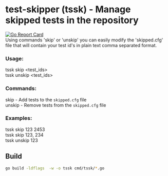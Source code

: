 # test-skipper (tssk) - Manage skipped tests in the repository

[![Go Report Card](https://goreportcard.com/badge/github.com/elkemper/test-skipper)](https://goreportcard.com/report/github.com/elkemper/test-skipper)  
Using commands 'skip' or 'unskip' you can easily modify the 'skipped.cfg' file that will contain your test id's in plain text comma separated format.

### Usage:
tssk skip <test_ids>  
tssk unskip <test_ids>

### Commands:
skip - Add tests to the `skipped.cfg` file  
unskip - Remove tests from the `skipped.cfg` file 

### Examples:
tssk skip 123 2453  
tssk skip 123, 234  
tssk unskip 123  

## Build 

```bash
go build -ldflags  -w -o tssk cmd/tssk/*.go 
```
